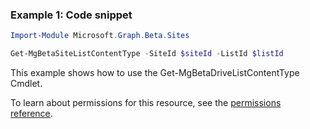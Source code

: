 ### Example 1: Code snippet

```powershell
Import-Module Microsoft.Graph.Beta.Sites

Get-MgBetaSiteListContentType -SiteId $siteId -ListId $listId
```
This example shows how to use the Get-MgBetaDriveListContentType Cmdlet.

To learn about permissions for this resource, see the [permissions reference](/graph/permissions-reference).

